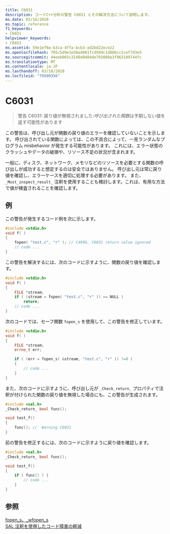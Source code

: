 ```yaml
---
title: C6031
description: コードC++分析の警告 C6031 とその解決方法について説明します。
ms.date: 03/16/2020
ms.topic: reference
f1_keywords:
- C6031
helpviewer_keywords:
- C6031
ms.assetid: 59e1ef0a-b3ca-4ffa-bcb3-ad2bd22ece22
ms.openlocfilehash: 705c5d9e1e58a4881fcd504c1d86bcc2cef7d3e5
ms.sourcegitcommit: 44eeb065c3148d0484de791080a3f963109744fc
ms.translationtype: MT
ms.contentlocale: ja-JP
ms.lasthandoff: 03/18/2020
ms.locfileid: "79509356"
---
```

# <a name="c6031"></a>C6031

> 警告 C6031: 戻り値が無視されました:*呼び出された関数*は予期しない値を返す可能性があります

この警告は、呼び出し元が関数の戻り値のエラーを確認していないことを示します。 呼び出されている関数によっては、この不具合によって、一見ランダムなプログラム misbehavior が発生する可能性があります。 これには、エラー状態のクラッシュやデータの破損や、リソース不足の状況が含まれます。

一般に、ディスク、ネットワーク、メモリなどのリソースを必要とする関数の呼び出しが成功すると想定するのは安全ではありません。 呼び出し元は常に戻り値を確認し、エラーケースを適切に処理する必要があります。 また、`_Must_inspect_result_` 注釈を使用することも検討します。これは、有用な方法で値が検査されることを確認します。

## <a name="example"></a>例

この警告が発生するコード例を次に示します。

```cpp
#include <stdio.h>
void f( )
{
    fopen( "test.c", "r" ); // C4996, C6031 return value ignored
    // code ...
}
```

この警告を解決するには、次のコードに示すように、関数の戻り値を確認します。

```cpp
#include <stdio.h>
void f( )
{
    FILE *stream;
    if ( (stream = fopen( "test.c", "r" )) == NULL )
        return;
    // code ...
}
```

次のコードでは、セーフ関数 `fopen_s` を使用して、この警告を修正しています。

```cpp
#include <stdio.h>
void f( )
{
    FILE *stream;
    errno_t err;

    if ( (err = fopen_s( &stream, "test.c", "r" )) !=0 )
    {
        // code ...
    }
}
```

また、次のコードに示すように、呼び出し元が `_Check_return_` プロパティで注釈が付けられた関数の戻り値を無視した場合にも、この警告が生成されます。

```cpp
#include <sal.h>
_Check_return_ bool func();

void test_f()
{
    func(); //  Warning C6031
}
```

前の警告を修正するには、次のコードに示すように戻り値を確認します。

```cpp
#include <sal.h>
_Check_return_ bool func();

void test_f()
{
    if ( func() ) {
        // code ...
    }
}
```

## <a name="see-also"></a>参照

[fopen_s、_wfopen_s](/cpp/c-runtime-library/reference/fopen-s-wfopen-s)\
[SAL 注釈を使用したコード障害の軽減](using-sal-annotations-to-reduce-c-cpp-code-defects.md)
